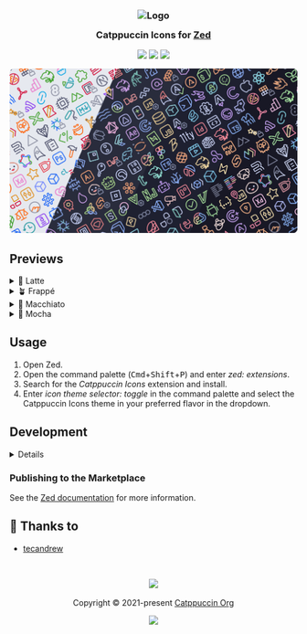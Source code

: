 <h3 align="center">
	<img src="https://raw.githubusercontent.com/catppuccin/catppuccin/main/assets/logos/exports/1544x1544_circle.png" width="100" alt="Logo"/><br/>
	<img src="https://raw.githubusercontent.com/catppuccin/catppuccin/main/assets/misc/transparent.png" height="30" width="0px"/>
	Catppuccin Icons for <a href="https://zed.dev/">Zed</a>
	<img src="https://raw.githubusercontent.com/catppuccin/catppuccin/main/assets/misc/transparent.png" height="30" width="0px"/>
</h3>

<p align="center">
	<a href="https://github.com/tecandrew/catppuccin-zed-icons/stargazers"><img src="https://img.shields.io/github/stars/tecandrew/catppuccin-zed-icons?colorA=363a4f&colorB=b7bdf8&style=for-the-badge"></a>
	<a href="https://github.com/tecandrew/catppuccin-zed-icons/issues"><img src="https://img.shields.io/github/issues/tecandrew/catppuccin-zed-icons?colorA=363a4f&colorB=f5a97f&style=for-the-badge"></a>
	<a href="https://github.com/tecandrew/catppuccin-zed-icons/contributors"><img src="https://img.shields.io/github/contributors/tecandrew/catppuccin-zed-icons?colorA=363a4f&colorB=a6da95&style=for-the-badge"></a>
</p>

<p align="center">
	<img src="assets/catwalk.webp"/>
</p>

## Previews

<details>
<summary>🌻 Latte</summary>
<img src="assets/latte.webp"/>
</details>
<details>
<summary>🪴 Frappé</summary>
<img src="assets/frappe.webp"/>
</details>
<details>
<summary>🌺 Macchiato</summary>
<img src="assets/macchiato.webp"/>
</details>
<details>
<summary>🌿 Mocha</summary>
<img src="assets/mocha.webp"/>
</details>

## Usage

1. Open Zed.
2. Open the command palette (<kbd>Cmd</kbd>+<kbd>Shift</kbd>+<kbd>P</kbd>) and enter _zed: extensions_.
3. Search for the _Catppuccin Icons_ extension and install.
4. Enter _icon theme selector: toggle_ in the command palette and select the Catppuccin Icons theme in your preferred flavor in the dropdown.

## Development

<details>

### JSON Template Generation

There are 2 templating "engines" used to generate the final Zed icon theme.

[`zed-icons.tmpl`](src/zed-icons.tmpl) (ground truth)
-> [`zed-icons.tera`](src/zed-icons.tera) -> [`catppuccin-icons.json`](icon_themes/catppuccin-icons.json)

Get started by installing the following:

1. [Whiskers](https://github.com/catppuccin/whiskers), Catppuccin's in-house theme generator, to build and test themes locally.
2. [Deno](https://docs.deno.com/runtime/getting_started/installation/), zero-config runtime for typescript
used to easily pull `vscode-icons`'s [`fileIcons.ts`](src/vscode-icons/src/defaults/fileIcons.ts) definitions.
3. [Just](https://just.systems/man/en/packages.html), a simple command line runner.

Once installed, run the following to initialize the project & generate all JSON definitions in the `icon_themes/` directory.

```bash
just setup
just build
```

</details>

### Publishing to the Marketplace

See the [Zed documentation](https://zed.dev/docs/extensions/developing-extensions#updating-an-extension) for more information.

## 💝 Thanks to

- [tecandrew](https://github.com/tecandrew)

&nbsp;

<p align="center">
	<img src="https://raw.githubusercontent.com/catppuccin/catppuccin/main/assets/footers/gray0_ctp_on_line.svg?sanitize=true" />
</p>

<p align="center">
	Copyright &copy; 2021-present <a href="https://github.com/catppuccin" target="_blank">Catppuccin Org</a>
</p>

<p align="center">
	<a href="https://github.com/catppuccin/catppuccin/blob/main/LICENSE"><img src="https://img.shields.io/static/v1.svg?style=for-the-badge&label=License&message=MIT&logoColor=d9e0ee&colorA=363a4f&colorB=b7bdf8"/></a>
</p>
